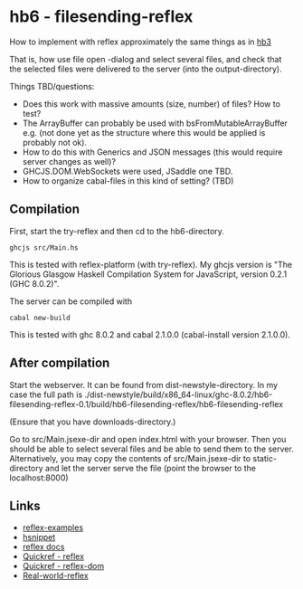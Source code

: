 
# hb6 - filesending-reflex


How to implement with reflex approximately the same things as in
[hb3](https://github.com/gspia/half-baked/tree/master/hb3-filesending)

That is, how use file open -dialog and select several files, and check
that the selected files were delivered to the server (into the output-directory).

Things TBD/questions:
- Does this work with massive amounts (size, number) of files? How to test?
- The ArrayBuffer can probably be used with bsFromMutableArrayBuffer e.g.
  (not done yet as the structure where this would be applied is probably not ok).
- How to do this with Generics and JSON messages (this would require server changes as well)?
- GHCJS.DOM.WebSockets were used, JSaddle one TBD.
- How to organize cabal-files in this kind of setting? (TBD)


## Compilation

First, start the try-reflex and then cd to the hb6-directory.

```
ghcjs src/Main.hs
```

This is tested with reflex-platform (with try-reflex). My ghcjs version
is "The Glorious Glasgow Haskell Compilation System for JavaScript, version 0.2.1 (GHC 8.0.2)".

The server can be compiled with
```
cabal new-build
```

This is tested with ghc 8.0.2 and cabal 2.1.0.0 (cabal-install version 2.1.0.0).


## After compilation

Start the webserver. It can be found from dist-newstyle-directory. In my case
the full path is
./dist-newstyle/build/x86_64-linux/ghc-8.0.2/hb6-filesending-reflex-0.1/build/hb6-filesending-reflex/hb6-filesending-reflex

(Ensure that you have downloads-directory.)

Go to src/Main.jsexe-dir and open index.html with your browser. Then
you should be able to select several files and be able to send them to the server. Alternatively, 
you may copy the contents of src/Main.jsexe-dir to static-directory and let the 
server serve the file (point the browser to the localhost:8000)

## Links

  - [reflex-examples](https://github.com/reflex-frp/reflex-examples)
  - [hsnippet](https://github.com/mightybyte/hsnippet)
  - [reflex docs](http://docs.reflex-frp.org/en/latest/architecture.html)
  - [Quickref - reflex](https://github.com/reflex-frp/reflex/blob/develop/Quickref.md)
  - [Quickref - reflex-dom](https://github.com/reflex-frp/reflex-dom/blob/develop/Quickref.md)
  - [Real-world-reflex](https://github.com/mightybyte/real-world-reflex/blob/master/index.md)



